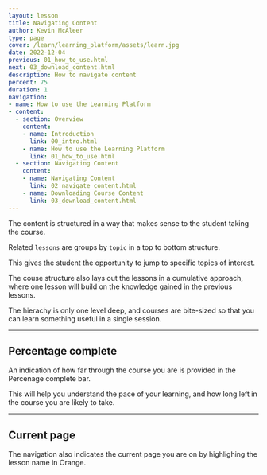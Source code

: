 ```yaml
---
layout: lesson
title: Navigating Content
author: Kevin McAleer
type: page
cover: /learn/learning_platform/assets/learn.jpg
date: 2022-12-04
previous: 01_how_to_use.html
next: 03_download_content.html
description: How to navigate content
percent: 75
duration: 1
navigation:
- name: How to use the Learning Platform
- content:
  - section: Overview
    content:
    - name: Introduction
      link: 00_intro.html
    - name: How to use the Learning Platform
      link: 01_how_to_use.html
  - section: Navigating Content
    content:
    - name: Navigating Content
      link: 02_navigate_content.html
    - name: Downloading Course Content
      link: 03_download_content.html
---
```



The content is structured in a way that makes sense to the student taking the course.

Related `lessons` are groups by `topic` in a top to bottom structure.

This gives the student the opportunity to jump to specific topics of interest.

The couse structure also lays out the lessons in a cumulative approach, where one lesson will build on the knowledge gained in the previous lessons.

The hierachy is only one level deep, and courses are bite-sized so that you can learn something useful in a single session.

---

## Percentage complete

An indication of how far through the course you are is provided in the Percenage complete bar.

This will help you understand the pace of your learning, and how long left in the course you are likely to take.

---

## Current page

The navigation also indicates the current page you are on by highlighing the lesson name in Orange.
